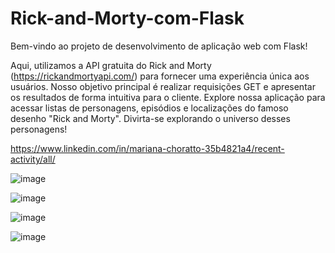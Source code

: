 # Rick-and-Morty-com-Flask

 
Bem-vindo ao projeto de desenvolvimento de aplicação web com Flask! 

Aqui, utilizamos a API gratuita do Rick and Morty (https://rickandmortyapi.com/) para fornecer uma experiência única aos usuários. Nosso objetivo principal é realizar requisições GET e apresentar os resultados de forma intuitiva para o cliente. Explore nossa aplicação para acessar listas de personagens, episódios e localizações do famoso desenho "Rick and Morty". Divirta-se explorando o universo desses personagens!

https://www.linkedin.com/in/mariana-choratto-35b4821a4/recent-activity/all/

![image](https://github.com/marianachoratto/Rick-and-Morty/assets/146736051/9d7b0445-05a6-4ceb-ae1a-016b0c052da2)

![image](https://github.com/marianachoratto/Rick-and-Morty/assets/146736051/08ad0d12-a34e-40fe-aaa7-2362b8c4b0d1)

![image](https://github.com/marianachoratto/Rick-and-Morty/assets/146736051/2f17d5b0-8d76-4b55-b9cf-7d73efea6776)

![image](https://github.com/marianachoratto/Rick-and-Morty/assets/146736051/7fa9f5ab-f87d-405a-9005-e84efd08b807)



